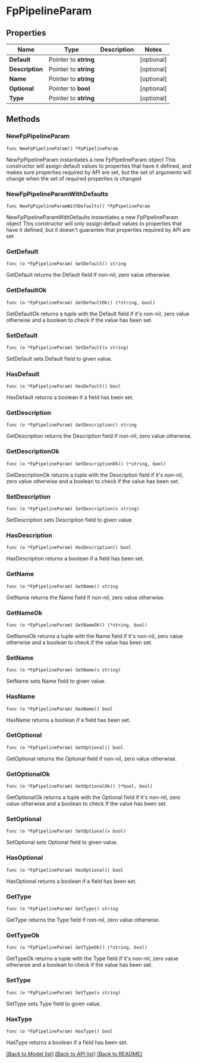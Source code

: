 # FpPipelineParam

## Properties

Name | Type | Description | Notes
------------ | ------------- | ------------- | -------------
**Default** | Pointer to **string** |  | [optional] 
**Description** | Pointer to **string** |  | [optional] 
**Name** | Pointer to **string** |  | [optional] 
**Optional** | Pointer to **bool** |  | [optional] 
**Type** | Pointer to **string** |  | [optional] 

## Methods

### NewFpPipelineParam

`func NewFpPipelineParam() *FpPipelineParam`

NewFpPipelineParam instantiates a new FpPipelineParam object
This constructor will assign default values to properties that have it defined,
and makes sure properties required by API are set, but the set of arguments
will change when the set of required properties is changed

### NewFpPipelineParamWithDefaults

`func NewFpPipelineParamWithDefaults() *FpPipelineParam`

NewFpPipelineParamWithDefaults instantiates a new FpPipelineParam object
This constructor will only assign default values to properties that have it defined,
but it doesn't guarantee that properties required by API are set

### GetDefault

`func (o *FpPipelineParam) GetDefault() string`

GetDefault returns the Default field if non-nil, zero value otherwise.

### GetDefaultOk

`func (o *FpPipelineParam) GetDefaultOk() (*string, bool)`

GetDefaultOk returns a tuple with the Default field if it's non-nil, zero value otherwise
and a boolean to check if the value has been set.

### SetDefault

`func (o *FpPipelineParam) SetDefault(v string)`

SetDefault sets Default field to given value.

### HasDefault

`func (o *FpPipelineParam) HasDefault() bool`

HasDefault returns a boolean if a field has been set.

### GetDescription

`func (o *FpPipelineParam) GetDescription() string`

GetDescription returns the Description field if non-nil, zero value otherwise.

### GetDescriptionOk

`func (o *FpPipelineParam) GetDescriptionOk() (*string, bool)`

GetDescriptionOk returns a tuple with the Description field if it's non-nil, zero value otherwise
and a boolean to check if the value has been set.

### SetDescription

`func (o *FpPipelineParam) SetDescription(v string)`

SetDescription sets Description field to given value.

### HasDescription

`func (o *FpPipelineParam) HasDescription() bool`

HasDescription returns a boolean if a field has been set.

### GetName

`func (o *FpPipelineParam) GetName() string`

GetName returns the Name field if non-nil, zero value otherwise.

### GetNameOk

`func (o *FpPipelineParam) GetNameOk() (*string, bool)`

GetNameOk returns a tuple with the Name field if it's non-nil, zero value otherwise
and a boolean to check if the value has been set.

### SetName

`func (o *FpPipelineParam) SetName(v string)`

SetName sets Name field to given value.

### HasName

`func (o *FpPipelineParam) HasName() bool`

HasName returns a boolean if a field has been set.

### GetOptional

`func (o *FpPipelineParam) GetOptional() bool`

GetOptional returns the Optional field if non-nil, zero value otherwise.

### GetOptionalOk

`func (o *FpPipelineParam) GetOptionalOk() (*bool, bool)`

GetOptionalOk returns a tuple with the Optional field if it's non-nil, zero value otherwise
and a boolean to check if the value has been set.

### SetOptional

`func (o *FpPipelineParam) SetOptional(v bool)`

SetOptional sets Optional field to given value.

### HasOptional

`func (o *FpPipelineParam) HasOptional() bool`

HasOptional returns a boolean if a field has been set.

### GetType

`func (o *FpPipelineParam) GetType() string`

GetType returns the Type field if non-nil, zero value otherwise.

### GetTypeOk

`func (o *FpPipelineParam) GetTypeOk() (*string, bool)`

GetTypeOk returns a tuple with the Type field if it's non-nil, zero value otherwise
and a boolean to check if the value has been set.

### SetType

`func (o *FpPipelineParam) SetType(v string)`

SetType sets Type field to given value.

### HasType

`func (o *FpPipelineParam) HasType() bool`

HasType returns a boolean if a field has been set.


[[Back to Model list]](../README.md#documentation-for-models) [[Back to API list]](../README.md#documentation-for-api-endpoints) [[Back to README]](../README.md)



